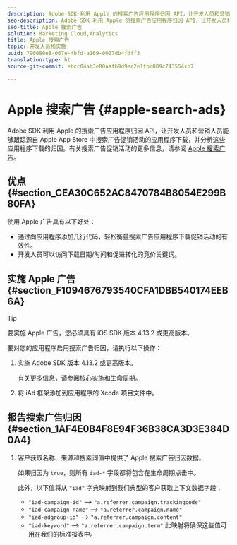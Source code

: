 ```yaml
---
description: Adobe SDK 利用 Apple 的搜索广告应用程序归因 API，让开发人员和营销人员能够跟踪源自 Apple App Store 中搜索广告促销活动的应用程序下载，并分析这些应用程序下载的归因。
seo-description: Adobe SDK 利用 Apple 的搜索广告应用程序归因 API，让开发人员和营销人员能够跟踪源自 Apple App Store 中搜索广告促销活动的应用程序下载，并分析这些应用程序下载的归因。
seo-title: Apple 搜索广告
solution: Marketing Cloud,Analytics
title: Apple 搜索广告
topic: 开发人员和实施
uuid: 790080e8-067e-4bfd-a169-0027db4fdff3
translation-type: ht
source-git-commit: ebcc04ab3e80aafb9d9ec2e1fbc809c743554cb7

---
```



# Apple 搜索广告 {#apple-search-ads}

Adobe SDK 利用 Apple 的搜索广告应用程序归因 API，让开发人员和营销人员能够跟踪源自 Apple App Store 中搜索广告促销活动的应用程序下载，并分析这些应用程序下载的归因。有关搜索广告促销活动的更多信息，请参阅 [Apple 搜索广告](https://searchads.apple.com)。

## 优点 {#section_CEA30C652AC8470784B8054E299B80FA}

使用 Apple 广告具有以下好处：

* 通过向应用程序添加几行代码，轻松衡量搜索广告应用程序下载促销活动的有效性。
* 开发人员可以访问下载日期/时间和促进转化的竞价关键词。

## 实施 Apple 广告 {#section_F1094676793540CFA1DBB540174EEB6A}

>[!TIP]
>
>要实施 Apple 广告，您必须具有 iOS SDK 版本 4.13.2 或更高版本。

要对您的应用程序启用搜索广告归因，请执行以下操作：

1. 实施 Adobe SDK 版本 4.13.2 或更高版本。

   有关更多信息，请参阅[核心实施和生命周期](/help/ios/getting-started/dev-qs.md)。

1. 将 iAd 框架添加到应用程序的 Xcode 项目文件中。

## 报告搜索广告归因 {#section_1AF4E0B4F8E94F36B38CA3D3E384D0A4}

1. 客户获取名称、来源和搜索词值中提供了 Apple 搜索广告归因数据。

   如果归因为 `true`，则所有 `iad-*` 字段都将包含在生命周期点击中。

   此外，以下值将从 `"iad"` 字典映射到我们典型的客户获取上下文数据字段：

   * `"iad-campaign-id"` --&gt; `"a.referrer.campaign.trackingcode"`
   * `"iad-campaign-name"` --&gt; `"a.referrer.campaign.name"`
   * `"iad-adgroup-id"` --&gt; `"a.referrer.campaign.content"`
   * `"iad-keyword"` --&gt; `"a.referrer.campaign.term"`
   此映射将确保这些值可用在我们的标准报表中。
